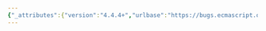 ```yaml
---
{"_attributes":{"version":"4.4.4+","urlbase":"https://bugs.ecmascript.org/","maintainer":"dherman@mozilla.com"},"bug":{"bug_id":954,"creation_ts":"2012-11-09 23:59:00 -0800","short_desc":"10.2.1.4.4: calling InitializeBinding without an Environment Record","delta_ts":"2012-11-23 09:45:43 -0800","product":"Draft for 6th Edition","component":"editorial issue","version":"Rev 11: October 26, 2012 Draft","rep_platform":"All","op_sys":"All","bug_status":"RESOLVED","resolution":"FIXED","priority":"Normal","bug_severity":"normal","everconfirmed":true,"reporter":{"uid":"jmdyck","name":"Michael Dyck"},"assigned_to":{"uid":"allen","name":"Allen Wirfs-Brock"},"long_desc":[{"commentid":2450,"comment_count":0,"who":{"uid":"jmdyck","name":"Michael Dyck"},"bug_when":"2012-11-09 23:59:17 -0800","thetext":"In 10.2.1.4.4 \"InitializeBinding (N,V)\",\nstep 7.a says:\n    Return the result of calling the InitializeBinding concrete method\n    with arguments N and V.\n\nbut it doesn't say what Environment Record to use.\n\nAfter \"concrete method\", insert \"of DclRec\", I think."},{"commentid":2504,"comment_count":1,"who":{"uid":"allen","name":"Allen Wirfs-Brock"},"bug_when":"2012-11-21 17:25:50 -0800","thetext":"corrected in rev 12 editor's draft"},{"commentid":2654,"comment_count":2,"who":{"uid":"allen","name":"Allen Wirfs-Brock"},"bug_when":"2012-11-23 09:45:43 -0800","thetext":"corrected in rev 12, Nov. 22, 2012 draft"}]}}
---
```

